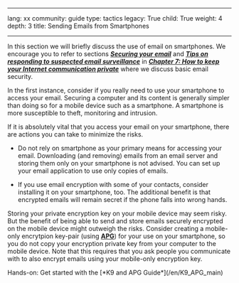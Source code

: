 

---

lang: xx
community: guide
type: tactics
legacy: True
child: True
weight: 4
depth: 3
title: Sending Emails from Smartphones

---

In this section we will briefly discuss the use of email on smartphones. We encourage you to refer to sections [***Securing your email***](/en/chapter_7_1) and [***Tips on responding to suspected email surveillance***](/en/chapter_7_2) in [***Chapter 7: How to keep your Internet communication private***](/en/chapter-7) where we discuss basic email security.

In the first instance, consider if you really need to use your smartphone to access your email. Securing a computer and its content is generally simpler than doing so for a mobile device such as a smartphone. A smartphone is more susceptible to theft, monitoring and intrusion. 

If it is absolutely vital that you access your email on your smartphone, there are actions you can take to minimize the risks. 

- Do not rely on smartphone as your primary means for accessing your email. Downloading (and removing) emails from an email server and storing them only on your smartphone is not advised. You can set up your email application to use only copies of emails.

- If you use email encryption with some of your contacts, consider installing it on your smartphone, too. The additional benefit is that encrypted emails will remain secret if the phone falls into wrong hands.

Storing your private encryption key on your mobile device may seem risky. But the benefit of being able to send and store emails securely encrypted on the mobile device might outweigh the risks. Consider creating a mobile-only encrytpion key-pair (using [**APG**](/en/APG_main)) for your use on your smartphone, so you do not copy your encryption private key from your computer to the mobile device. Note that this requires that you ask people you communicate with to also encrypt emails using your mobile-only encryption key. 

<div class=getstarted markdown=1>
Hands-on: Get started with the [*K9 and APG Guide*](/en/K9_APG_main)
</div>


